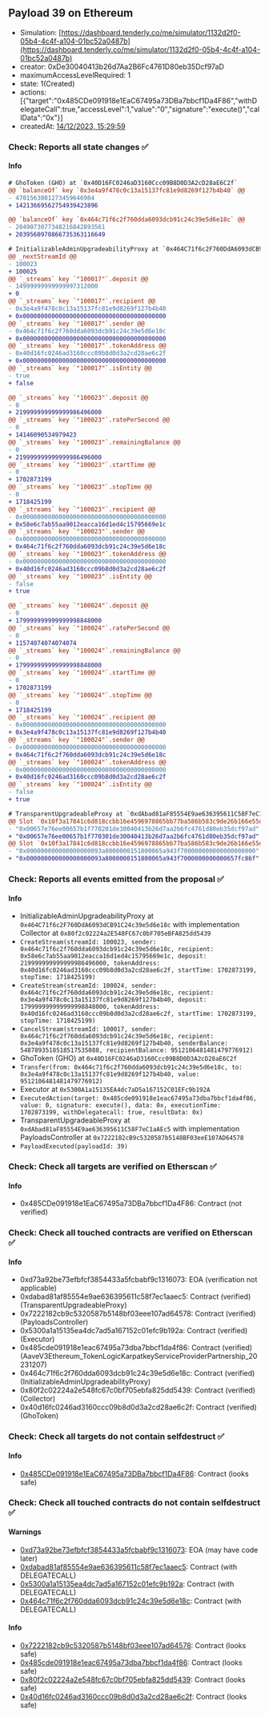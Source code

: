 ## Payload 39 on Ethereum

- Simulation: [https://dashboard.tenderly.co/me/simulator/1132d2f0-05b4-4c4f-a104-01bc52a0487b](https://dashboard.tenderly.co/me/simulator/1132d2f0-05b4-4c4f-a104-01bc52a0487b)
- creator: 0xDe30040413b26d7Aa2B6Fc4761D80eb35Dcf97aD
- maximumAccessLevelRequired: 1
- state: 1(Created)
- actions: [{"target":"0x485CDe091918e1EaC67495a73DBa7bbcf1Da4F86","withDelegateCall":true,"accessLevel":1,"value":"0","signature":"execute()","callData":"0x"}]
- createdAt: [14/12/2023, 15:29:59](https://etherscan.io/tx/0xd7f5867de5d43c03ef3e29ca7571fb34a31e6d3e328f05313cb10b66ac193efe)

### Check: Reports all state changes :white_check_mark:

#### Info


```diff
# GhoToken (GHO) at `0x40D16FC0246aD3160Ccc09B8D0D3A2cD28aE6C2f`
@@ `balanceOf` key `0x3e4a9f478c0c13a15137fc81e9d8269f127b4b40` @@
- 4701563081273459646984
+ 14213669562754939423896

@@ `balanceOf` key `0x464c71f6c2f760dda6093dcb91c24c39e5d6e18c` @@
- 2049073077348216842893561
+ 2039560970866735363116649

```

```diff
# InitializableAdminUpgradeabilityProxy at `0x464C71f6c2F760DdA6093dCB91C24c39e5d6e18c` with implementation Collector at `0x80f2c02224a2E548FC67c0bF705eBFA825dd5439`
@@ _nextStreamId @@
- 100023
+ 100025
@@ `_streams` key `"100017"`.deposit @@
- 14999999999999997312000
+ 0
@@ `_streams` key `"100017"`.recipient @@
- 0x3e4a9f478c0c13a15137fc81e9d8269f127b4b40
+ 0x0000000000000000000000000000000000000000
@@ `_streams` key `"100017"`.sender @@
- 0x464c71f6c2f760dda6093dcb91c24c39e5d6e18c
+ 0x0000000000000000000000000000000000000000
@@ `_streams` key `"100017"`.tokenAddress @@
- 0x40d16fc0246ad3160ccc09b8d0d3a2cd28ae6c2f
+ 0x0000000000000000000000000000000000000000
@@ `_streams` key `"100017"`.isEntity @@
- true
+ false

@@ `_streams` key `"100023"`.deposit @@
- 0
+ 219999999999999986496000
@@ `_streams` key `"100023"`.ratePerSecond @@
- 0
+ 14146090534979423
@@ `_streams` key `"100023"`.remainingBalance @@
- 0
+ 219999999999999986496000
@@ `_streams` key `"100023"`.startTime @@
- 0
+ 1702873199
@@ `_streams` key `"100023"`.stopTime @@
- 0
+ 1718425199
@@ `_streams` key `"100023"`.recipient @@
- 0x0000000000000000000000000000000000000000
+ 0x58e6c7ab55aa9012eacca16d1ed4c15795669e1c
@@ `_streams` key `"100023"`.sender @@
- 0x0000000000000000000000000000000000000000
+ 0x464c71f6c2f760dda6093dcb91c24c39e5d6e18c
@@ `_streams` key `"100023"`.tokenAddress @@
- 0x0000000000000000000000000000000000000000
+ 0x40d16fc0246ad3160ccc09b8d0d3a2cd28ae6c2f
@@ `_streams` key `"100023"`.isEntity @@
- false
+ true

@@ `_streams` key `"100024"`.deposit @@
- 0
+ 179999999999999998848000
@@ `_streams` key `"100024"`.ratePerSecond @@
- 0
+ 11574074074074074
@@ `_streams` key `"100024"`.remainingBalance @@
- 0
+ 179999999999999998848000
@@ `_streams` key `"100024"`.startTime @@
- 0
+ 1702873199
@@ `_streams` key `"100024"`.stopTime @@
- 0
+ 1718425199
@@ `_streams` key `"100024"`.recipient @@
- 0x0000000000000000000000000000000000000000
+ 0x3e4a9f478c0c13a15137fc81e9d8269f127b4b40
@@ `_streams` key `"100024"`.sender @@
- 0x0000000000000000000000000000000000000000
+ 0x464c71f6c2f760dda6093dcb91c24c39e5d6e18c
@@ `_streams` key `"100024"`.tokenAddress @@
- 0x0000000000000000000000000000000000000000
+ 0x40d16fc0246ad3160ccc09b8d0d3a2cd28ae6c2f
@@ `_streams` key `"100024"`.isEntity @@
- false
+ true

```

```diff
# TransparentUpgradeableProxy at `0xdAbad81aF85554E9ae636395611C58F7eC1aAEc5` with implementation PayloadsController at `0x7222182cB9c5320587b5148BF03eeE107AD64578`
@@ Slot `0x10f3a17841c6d818ccbb16e4596978865bb77ba586b583c9de26b166e55de864` @@
- "0x00657e76ee00657b1f770201de30040413b26d7aa2b6fc4761d80eb35dcf97ad"
+ "0x00657e76ee00657b1f770301de30040413b26d7aa2b6fc4761d80eb35dcf97ad"
@@ Slot `0x10f3a17841c6d818ccbb16e4596978865bb77ba586b583c9de26b166e55de865` @@
- "0x000000000000000000093a8000000151800065a943f700000000000000000000"
+ "0x000000000000000000093a8000000151800065a943f7000000000000657fc86f"
```


### Check: Reports all events emitted from the proposal :white_check_mark:

#### Info

- InitializableAdminUpgradeabilityProxy at `0x464C71f6c2F760DdA6093dCB91C24c39e5d6e18c` with implementation Collector at `0x80f2c02224a2E548FC67c0bF705eBFA825dd5439`
- `CreateStream(streamId: 100023, sender: 0x464c71f6c2f760dda6093dcb91c24c39e5d6e18c, recipient: 0x58e6c7ab55aa9012eacca16d1ed4c15795669e1c, deposit: 219999999999999986496000, tokenAddress: 0x40d16fc0246ad3160ccc09b8d0d3a2cd28ae6c2f, startTime: 1702873199, stopTime: 1718425199)`
- `CreateStream(streamId: 100024, sender: 0x464c71f6c2f760dda6093dcb91c24c39e5d6e18c, recipient: 0x3e4a9f478c0c13a15137fc81e9d8269f127b4b40, deposit: 179999999999999998848000, tokenAddress: 0x40d16fc0246ad3160ccc09b8d0d3a2cd28ae6c2f, startTime: 1702873199, stopTime: 1718425199)`
- `CancelStream(streamId: 100017, sender: 0x464c71f6c2f760dda6093dcb91c24c39e5d6e18c, recipient: 0x3e4a9f478c0c13a15137fc81e9d8269f127b4b40, senderBalance: 5487893518518517535088, recipientBalance: 9512106481481479776912)`
- GhoToken (GHO) at `0x40D16FC0246aD3160Ccc09B8D0D3A2cD28aE6C2f`
- `Transfer(from: 0x464c71f6c2f760dda6093dcb91c24c39e5d6e18c, to: 0x3e4a9f478c0c13a15137fc81e9d8269f127b4b40, value: 9512106481481479776912)`
- Executor at `0x5300A1a15135EA4dc7aD5a167152C01EFc9b192A`
- `ExecutedAction(target: 0x485cde091918e1eac67495a73dba7bbcf1da4f86, value: 0, signature: execute(), data: 0x, executionTime: 1702873199, withDelegatecall: true, resultData: 0x)`
- TransparentUpgradeableProxy at `0xdAbad81aF85554E9ae636395611C58F7eC1aAEc5` with implementation PayloadsController at `0x7222182cB9c5320587b5148BF03eeE107AD64578`
- `PayloadExecuted(payloadId: 39)`

### Check: Check all targets are verified on Etherscan :white_check_mark:

#### Info

- 0x485CDe091918e1EaC67495a73DBa7bbcf1Da4F86: Contract (not verified)

### Check: Check all touched contracts are verified on Etherscan :white_check_mark:

#### Info

- 0xd73a92be73efbfcf3854433a5fcbabf9c1316073: EOA (verification not applicable)
- 0xdabad81af85554e9ae636395611c58f7ec1aaec5: Contract (verified) (TransparentUpgradeableProxy)
- 0x7222182cb9c5320587b5148bf03eee107ad64578: Contract (verified) (PayloadsController)
- 0x5300a1a15135ea4dc7ad5a167152c01efc9b192a: Contract (verified) (Executor)
- 0x485cde091918e1eac67495a73dba7bbcf1da4f86: Contract (verified) (AaveV3Ethereum_TokenLogicKarpatkeyServiceProviderPartnership_20231207)
- 0x464c71f6c2f760dda6093dcb91c24c39e5d6e18c: Contract (verified) (InitializableAdminUpgradeabilityProxy)
- 0x80f2c02224a2e548fc67c0bf705ebfa825dd5439: Contract (verified) (Collector)
- 0x40d16fc0246ad3160ccc09b8d0d3a2cd28ae6c2f: Contract (verified) (GhoToken)

### Check: Check all targets do not contain selfdestruct :white_check_mark:

#### Info

- [0x485CDe091918e1EaC67495a73DBa7bbcf1Da4F86](https://etherscan.io/address/0x485CDe091918e1EaC67495a73DBa7bbcf1Da4F86): Contract (looks safe)

### Check: Check all touched contracts do not contain selfdestruct :white_check_mark:

#### Warnings

- [0xd73a92be73efbfcf3854433a5fcbabf9c1316073](https://etherscan.io/address/0xd73a92be73efbfcf3854433a5fcbabf9c1316073): EOA (may have code later)
- [0xdabad81af85554e9ae636395611c58f7ec1aaec5](https://etherscan.io/address/0xdabad81af85554e9ae636395611c58f7ec1aaec5): Contract (with DELEGATECALL)
- [0x5300a1a15135ea4dc7ad5a167152c01efc9b192a](https://etherscan.io/address/0x5300a1a15135ea4dc7ad5a167152c01efc9b192a): Contract (with DELEGATECALL)
- [0x464c71f6c2f760dda6093dcb91c24c39e5d6e18c](https://etherscan.io/address/0x464c71f6c2f760dda6093dcb91c24c39e5d6e18c): Contract (with DELEGATECALL)

#### Info

- [0x7222182cb9c5320587b5148bf03eee107ad64578](https://etherscan.io/address/0x7222182cb9c5320587b5148bf03eee107ad64578): Contract (looks safe)
- [0x485cde091918e1eac67495a73dba7bbcf1da4f86](https://etherscan.io/address/0x485cde091918e1eac67495a73dba7bbcf1da4f86): Contract (looks safe)
- [0x80f2c02224a2e548fc67c0bf705ebfa825dd5439](https://etherscan.io/address/0x80f2c02224a2e548fc67c0bf705ebfa825dd5439): Contract (looks safe)
- [0x40d16fc0246ad3160ccc09b8d0d3a2cd28ae6c2f](https://etherscan.io/address/0x40d16fc0246ad3160ccc09b8d0d3a2cd28ae6c2f): Contract (looks safe)

